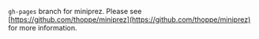 `gh-pages` branch for miniprez. Please see [https://github.com/thoppe/miniprez](https://github.com/thoppe/miniprez) for more information.